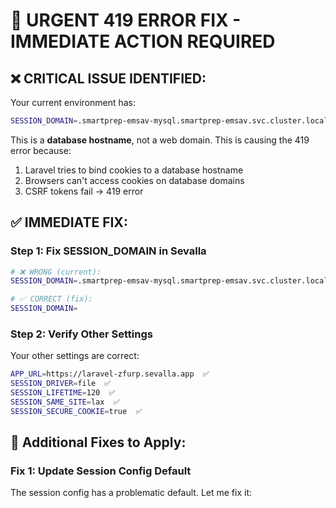 # 🚨 URGENT 419 ERROR FIX - IMMEDIATE ACTION REQUIRED

## ❌ **CRITICAL ISSUE IDENTIFIED:**

Your current environment has:
```bash
SESSION_DOMAIN=.smartprep-emsav-mysql.smartprep-emsav.svc.cluster.local  # ❌ WRONG!
```

This is a **database hostname**, not a web domain. This is causing the 419 error because:
1. Laravel tries to bind cookies to a database hostname
2. Browsers can't access cookies on database domains
3. CSRF tokens fail → 419 error

## ✅ **IMMEDIATE FIX:**

### **Step 1: Fix SESSION_DOMAIN in Sevalla**
```bash
# ❌ WRONG (current):
SESSION_DOMAIN=.smartprep-emsav-mysql.smartprep-emsav.svc.cluster.local

# ✅ CORRECT (fix):
SESSION_DOMAIN=
```

### **Step 2: Verify Other Settings**
Your other settings are correct:
```bash
APP_URL=https://laravel-zfurp.sevalla.app  ✅
SESSION_DRIVER=file  ✅
SESSION_LIFETIME=120  ✅
SESSION_SAME_SITE=lax  ✅
SESSION_SECURE_COOKIE=true  ✅
```

## 🔧 **Additional Fixes to Apply:**

### **Fix 1: Update Session Config Default**
The session config has a problematic default. Let me fix it:
```

